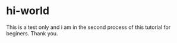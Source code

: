 # hi-world
This is a test only and i am in the second process of this tutorial for beginers. Thank you.
